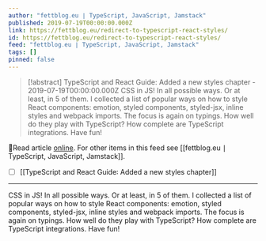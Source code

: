 ```yaml
---
author: "fettblog․eu ∣ TypeScript, JavaScript, Jamstack"
published: 2019-07-19T00:00:00.000Z
link: https://fettblog.eu/redirect-to-typescript-react-styles/
id: https://fettblog.eu/redirect-to-typescript-react-styles/
feed: "fettblog․eu ∣ TypeScript, JavaScript, Jamstack"
tags: []
pinned: false
---
```

> [!abstract] TypeScript and React Guide: Added a new styles chapter - 2019-07-19T00:00:00.000Z
> CSS in JS! In all possible ways. Or at least, in 5 of them. I collected a list of popular ways on how to style React components: emotion, styled components, styled-jsx, inline styles and webpack imports. The focus is again on typings. How well do they play with TypeScript? How complete are TypeScript integrations. Have fun!

🔗Read article [online](https://fettblog.eu/redirect-to-typescript-react-styles/). For other items in this feed see [[fettblog․eu ∣ TypeScript, JavaScript, Jamstack]].

- [ ] [[TypeScript and React Guide꞉ Added a new styles chapter]]
- - -
CSS in JS! In all possible ways. Or at least, in 5 of them. I collected a list of popular ways on how to style React components: emotion, styled components, styled-jsx, inline styles and webpack imports. The focus is again on typings. How well do they play with TypeScript? How complete are TypeScript integrations. Have fun!
